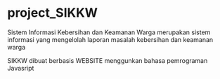 # project_SIKKW
Sistem Informasi Kebersihan dan Keamanan Warga merupakan sistem informasi yang mengelolah laporan masalah kebersihan dan keamanan warga

SIKKW dibuat berbasis WEBSITE menggunkan bahasa pemrograman Javasript
